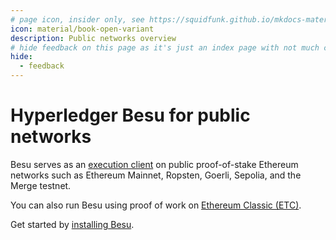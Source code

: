 ```yaml
---
# page icon, insider only, see https://squidfunk.github.io/mkdocs-material/reference/#setting-the-page-icon
icon: material/book-open-variant
description: Public networks overview
# hide feedback on this page as it's just an index page with not much content
hide:
  - feedback
---
```


# Hyperledger Besu for public networks

Besu serves as an [execution client](concepts/the-merge.md#execution-clients) on public
proof-of-stake Ethereum networks such as Ethereum Mainnet, Ropsten, Goerli, Sepolia, and the Merge
testnet.

You can also run Besu using proof of work on [Ethereum Classic (ETC)](how-to/use-pow/mining.md).

Get started by [installing Besu](get-started/install/index.md).
